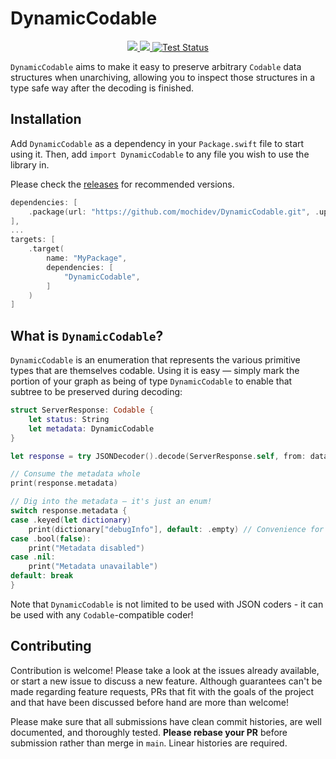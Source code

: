 # DynamicCodable

<p align="center">
<a href="https://swiftpackageindex.com/mochidev/DynamicCodable">
<img src="https://img.shields.io/endpoint?url=https%3A%2F%2Fswiftpackageindex.com%2Fapi%2Fpackages%2Fmochidev%2FDynamicCodable%2Fbadge%3Ftype%3Dswift-versions" />
</a>
<a href="https://swiftpackageindex.com/mochidev/DynamicCodable">
<img src="https://img.shields.io/endpoint?url=https%3A%2F%2Fswiftpackageindex.com%2Fapi%2Fpackages%2Fmochidev%2FDynamicCodable%2Fbadge%3Ftype%3Dplatforms" />
</a>
<a href="https://github.com/mochidev/DynamicCodable/actions?query=workflow%3A%22Test+DynamicCodable%22">
<img src="https://github.com/mochidev/DynamicCodable/workflows/Test%20DynamicCodable/badge.svg" alt="Test Status" />
</a>
</p>

`DynamicCodable` aims to make it easy to preserve arbitrary `Codable` data structures when unarchiving, allowing you to inspect those structures in a type safe way after the decoding is finished.

## Installation

Add `DynamicCodable` as a dependency in your `Package.swift` file to start using it. Then, add `import DynamicCodable` to any file you wish to use the library in.

Please check the [releases](https://github.com/mochidev/DynamicCodable/releases) for recommended versions.

```swift
dependencies: [
    .package(url: "https://github.com/mochidev/DynamicCodable.git", .upToNextMinor(from: "1.0.0")),
],
...
targets: [
    .target(
        name: "MyPackage",
        dependencies: [
            "DynamicCodable",
        ]
    )
]
```

## What is `DynamicCodable`?

`DynamicCodable` is an enumeration that represents the various primitive types that are themselves codable. Using it is easy — simply mark the portion of your graph as being of type `DynamicCodable` to enable that subtree to be preserved during decoding:

```swift
struct ServerResponse: Codable {
    let status: String
    let metadata: DynamicCodable
}

let response = try JSONDecoder().decode(ServerResponse.self, from: data)

// Consume the metadata whole
print(response.metadata)

// Dig into the metadata — it's just an enum!
switch response.metadata {
case .keyed(let dictionary)
    print(dictionary["debugInfo"], default: .empty) // Convenience for dictionary[.string("debugInfo"), default: .empty]
case .bool(false):
    print("Metadata disabled")
case .nil:
    print("Metadata unavailable")
default: break
}
```

Note that `DynamicCodable` is not limited to be used with JSON coders - it can be used with any `Codable`-compatible coder!

## Contributing

Contribution is welcome! Please take a look at the issues already available, or start a new issue to discuss a new feature. Although guarantees can't be made regarding feature requests, PRs that fit with the goals of the project and that have been discussed before hand are more than welcome!

Please make sure that all submissions have clean commit histories, are well documented, and thoroughly tested. **Please rebase your PR** before submission rather than merge in `main`. Linear histories are required.
